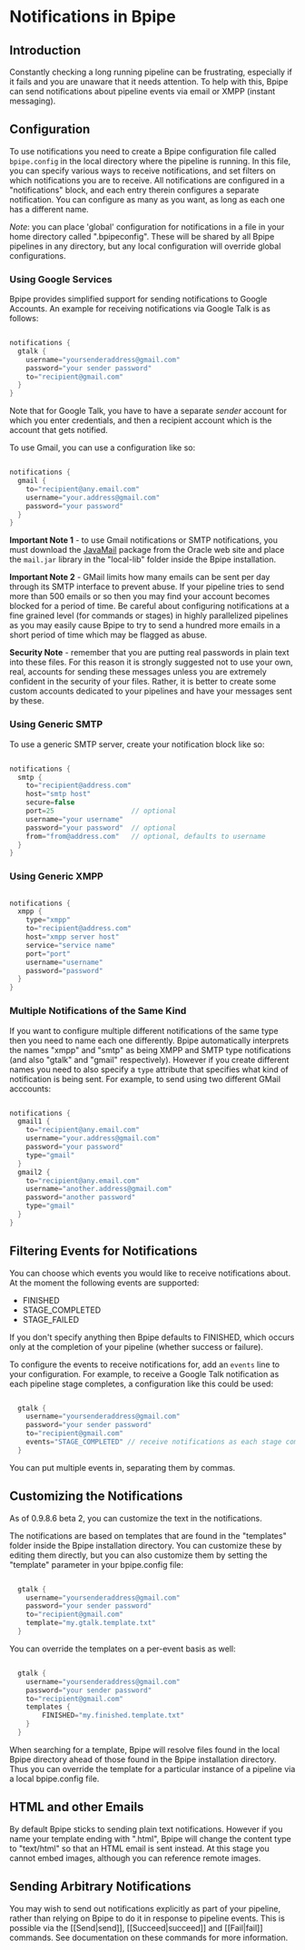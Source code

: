 # Notifications in Bpipe

## Introduction

Constantly checking a long running pipeline can be frustrating, especially if it fails and you are unaware that it needs attention.  To help with this, Bpipe can send notifications about pipeline events via email or XMPP (instant messaging).

## Configuration

To use notifications you need to create a Bpipe configuration file called `bpipe.config` in the local directory where the pipeline is running.  In this file, you can specify various ways to receive notifications, and set filters on which notifications you are to receive.    All notifications are configured in a "notifications" block, and each entry therein configures a separate notification.  You can configure as many as you want, as long as each one has a different name.

*Note*: you can place 'global' configuration for notifications in a file in your home directory called ".bpipeconfig".  These will be shared by all Bpipe pipelines in any directory, but any local configuration will override global configurations.

### Using Google Services

Bpipe provides simplified support for sending notifications to Google Accounts.  An example for receiving notifications via Google Talk is as follows:
```groovy 

notifications {
  gtalk {
    username="yoursenderaddress@gmail.com"
    password="your sender password"
    to="recipient@gmail.com"
  }
}
```

Note that for Google Talk, you have to have a separate *sender* account for which you enter credentials, and then a recipient account which is the account that gets notified.

To use Gmail, you can use a configuration like so:
```groovy 

notifications {
  gmail {
    to="recipient@any.email.com"
    username="your.address@gmail.com"
    password="your password"
  }
}
```

**Important Note 1** - to use Gmail notifications or SMTP notifications, you must download the [JavaMail](http://www.oracle.com/technetwork/java/javamail-138606.html) package from the Oracle web site and place the `mail.jar` library in the "local-lib" folder inside the Bpipe installation.


**Important Note 2** - GMail limits how many emails can be sent per day through its SMTP interface to prevent abuse.  If your pipeline tries to send more than 500 emails or so then you may find your account becomes blocked for a period of time.  Be careful about configuring notifications at a fine grained level (for commands or stages) in highly parallelized pipelines as you may easily cause Bpipe to try to send a hundred more emails in a short period of time which may be flagged as abuse.

**Security Note** - remember that you are putting real passwords in plain text into these files.   For this reason it is strongly suggested not to use your own, real, accounts for sending these messages unless you are extremely confident in the security of your files. Rather, it is better to create some custom accounts dedicated to your pipelines and have your messages sent by these.

### Using Generic SMTP

To use a generic SMTP server, create your notification block like so:
```groovy 

notifications {
  smtp {
    to="recipient@address.com"
    host="smtp host"
    secure=false
    port=25                   // optional
    username="your username"  
    password="your password"  // optional
    from="from@address.com"   // optional, defaults to username
  }
}
```

### Using Generic XMPP

```groovy 

notifications {
  xmpp {
    type="xmpp"
    to="recipient@address.com"
    host="xmpp server host"
    service="service name"
    port="port"
    username="username"
    password="password"
  }
}
```

### Multiple Notifications of the Same Kind

If you want to configure multiple different notifications of the same type then you need to name each one differently.  Bpipe automatically interprets the names "xmpp" and "smtp" as being XMPP and SMTP type notifications (and also "gtalk" and "gmail" respectively).  However if you create different names you need to also specify a `type` attribute that specifies what kind of notification is being sent.  For example, to send using two different GMail acccounts:

```groovy 

notifications {
  gmail1 {
    to="recipient@any.email.com"
    username="your.address@gmail.com"
    password="your password"
    type="gmail"
  }
  gmail2 {
    to="recipient@any.email.com"
    username="another.address@gmail.com"
    password="another password"
    type="gmail"    
  }
}
```

## Filtering Events for Notifications

You can choose which events you would like to receive notifications about. At the moment the following events are supported:

- FINISHED
- STAGE_COMPLETED
- STAGE_FAILED

If you don't specify anything then Bpipe defaults to FINISHED, which occurs only at the completion of your pipeline (whether success or failure).

To configure the events to receive notifications for, add an `events` line to your configuration. For example, to receive a Google Talk notification as each pipeline stage completes, a configuration like this could be used:
```groovy 

  gtalk {
    username="yoursenderaddress@gmail.com"
    password="your sender password"
    to="recipient@gmail.com"
    events="STAGE_COMPLETED" // receive notifications as each stage completes
  }
```

You can put multiple events in, separating them by commas.

## Customizing the Notifications

As of 0.9.8.6 beta 2, you can customize the text in the notifications.

The notifications are based on templates that are found in the "templates" folder inside the Bpipe installation directory. You can customize these by editing them directly, but you can also customize them by setting the "template" parameter in your bpipe.config file:

```groovy 

  gtalk {
    username="yoursenderaddress@gmail.com"
    password="your sender password"
    to="recipient@gmail.com"
    template="my.gtalk.template.txt"
  }
```

You can override the templates on a per-event basis as well:

```groovy 

  gtalk {
    username="yoursenderaddress@gmail.com"
    password="your sender password"
    to="recipient@gmail.com"
    templates {
        FINISHED="my.finished.template.txt"
    }
  }
```

When searching for a template, Bpipe will resolve files found in the local Bpipe directory ahead of those found in the Bpipe installation directory. Thus you can override the template for a particular instance of a pipeline via a local bpipe.config file.

## HTML and other Emails

By default Bpipe sticks to sending plain text notifications. However if you name your template ending with ".html", Bpipe will change the content type to "text/html" so that an HTML email is sent instead. At this stage you cannot embed images, although you can reference remote images.

## Sending Arbitrary Notifications

You may wish to send out notifications explicitly as part of your pipeline, rather than relying on Bpipe to do it in response to pipeline events. This is possible via the [[Send|send]], [[Succeed|succeed]] and [[Fail|fail]] commands. See documentation on these commands for more information.







